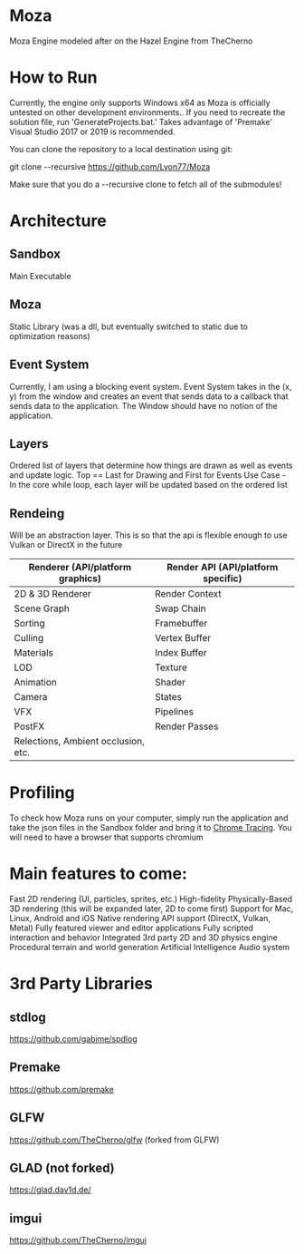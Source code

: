 # Moza
Moza Engine modeled after on the Hazel Engine from TheCherno

# How to Run
Currently, the engine only supports Windows x64 as Moza is officially untested on other development environments.. If you need to recreate the solution file, run 'GenerateProjects.bat.' Takes advantage of 'Premake'
Visual Studio 2017 or 2019 is recommended.

You can clone the repository to a local destination using git:

git clone --recursive https://github.com/Lyon77/Moza

Make sure that you do a --recursive clone to fetch all of the submodules!


# Architecture
## Sandbox
Main Executable

## Moza
Static Library (was a dll, but eventually switched to static due to optimization reasons)

## Event System
Currently, I am using a blocking event system.
Event System takes in the (x, y) from the window and creates an event that sends data to a callback that sends data to the application.
The Window should have no notion of the application.

## Layers
Ordered list of layers that determine how things are drawn as well as events and update logic. Top == Last for Drawing and First for Events
Use Case - In the core while loop, each layer will be updated based on the ordered list

## Rendeing
Will be an abstraction layer. This is so that the api is flexible enough to use Vulkan or DirectX in the future

Renderer (API/platform graphics) | Render API (API/platform specific)
------------ | -------------
2D & 3D Renderer | Render Context
Scene Graph | Swap Chain
Sorting | Framebuffer
Culling | Vertex Buffer
Materials | Index Buffer
LOD | Texture
Animation | Shader
Camera | States
VFX | Pipelines
PostFX | Render Passes
Relections, Ambient occlusion, etc. | 

# Profiling
To check how Moza runs on your computer, simply run the application and take the json files in the Sandbox folder and bring it to [Chrome Tracing](chrome://tracing). You will need to have a browser that supports chromium


# Main features to come:
Fast 2D rendering (UI, particles, sprites, etc.)
High-fidelity Physically-Based 3D rendering (this will be expanded later, 2D to come first)
Support for Mac, Linux, Android and iOS
Native rendering API support (DirectX, Vulkan, Metal)
Fully featured viewer and editor applications
Fully scripted interaction and behavior
Integrated 3rd party 2D and 3D physics engine
Procedural terrain and world generation
Artificial Intelligence
Audio system

# 3rd Party Libraries
## stdlog
https://github.com/gabime/spdlog
## Premake
https://github.com/premake
## GLFW
https://github.com/TheCherno/glfw (forked from GLFW)
## GLAD (not forked)
https://glad.dav1d.de/
## imgui
https://github.com/TheCherno/imgui